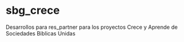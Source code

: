 sbg_crece
=========

Desarrollos para res_partner para los proyectos Crece y Aprende de Sociedades Biblicas Unidas
